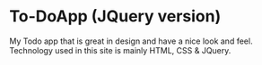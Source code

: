# To-DoApp (JQuery version)
My Todo app that is great in design and have a nice look and feel.
Technology used in this site is mainly HTML, CSS & JQuery.
